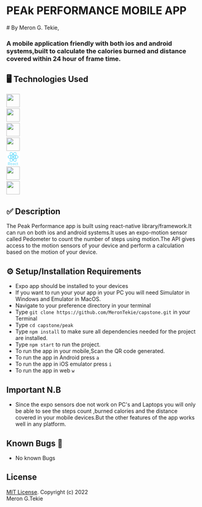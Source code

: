 <h1 font-size ="35px">PEAk PERFORMANCE MOBILE APP</h1>
# By Meron G. Tekie,

### A mobile application friendly with both ios and android systems,built to calculate the calories burned and distance covered within 24 hour of frame time.

## 🖥️ Technologies Used


<img src="https://github.com/devicons/devicon/tree/v2.15.1/icons/xcode" width="35" height="35"/> <br>
<img src="https://cdn.jsdelivr.net/gh/devicons/devicon/icons/html5/html5-plain-wordmark.svg" width="35" height="35"/> <br>
<img src="https://cdn.jsdelivr.net/gh/devicons/devicon/icons/css3/css3-plain-wordmark.svg" width="35" height="35"/> <br>
<img src="https://cdn.jsdelivr.net/gh/devicons/devicon/icons/javascript/javascript-plain.svg" width="35" height="35"/><br>
<img src="https://github.com/devicons/devicon/blob/v2.15.1/icons/react/react-original-wordmark.svg" width="35" height="35"/><br>
<img src="https://cdn.jsdelivr.net/gh/devicons/devicon/icons/git/git-plain-wordmark.svg" width="35" height="35"/><br>
<img src="https://cdn.jsdelivr.net/gh/devicons/devicon/icons/vscode/vscode-original-wordmark.svg" width="35" height="35"/><br>

## ✅ Description

The Peak Performance app is built using react-native library/framework.It can run on both ios and android systems.It uses an expo-motion sensor called Pedometer to count the number of steps using motion.The API gives access to the motion sensors of your device and perform a calculation based on the motion of your device.

## ⚙️ Setup/Installation Requirements

- Expo app should be installed to your devices
- If you want to run your your app in your PC you will need Simulator in Windows and   Emulator in MacOS.
- Navigate to your preference directory in your terminal
- Type `git clone https://github.com/MeronTekie/capstone.git` in your Terminal
- Type `cd capstone/peak` 
- Type `npm install` to make sure all dependencies needed for the project are installed.
- Type `npm start` to run the project.
- To  run the app in your mobile,Scan the QR code generated.
- To run the app in Android press `a`
- To run the app in iOS emulator press `i`
- To run the app in web `w`


## Important N.B

- Since the expo sensors doe not work on PC's and Laptops you will only be able to see the steps count ,burned calories and the distance covered in your mobile devices.But the other features of the app works well in any platform.




## Known Bugs 🐛

- No known Bugs

## License

[MIT License](LICENSE).
Copyright (c) 2022 <br>Meron G.Tekie
